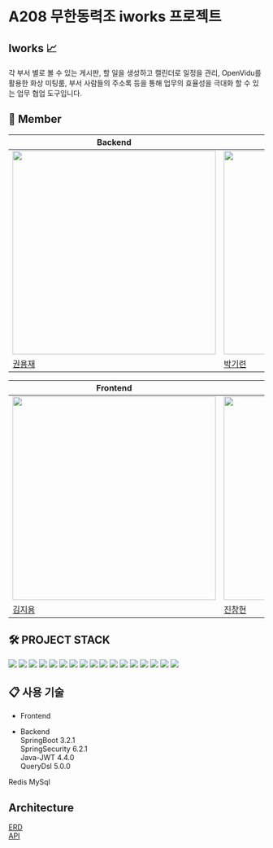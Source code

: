 # A208 무한동력조 iworks 프로젝트


## Iworks :chart_with_upwards_trend:

각 부서 별로 볼 수 있는 게시판, 할 일을 생성하고 캘린더로 일정을 관리, OpenVidu를 활용한 화상 미팅룸, 부서 사람들의 주소록 등을 통해 업무의 효율성을 극대화 할 수 있는 업무 협업 도구입니다.  

## :construction_worker: Member


| Backend | Backend | Backend | Backend | 
|--|--|--|--|
| <img src="https://avatars.githubusercontent.com/u/71250502?v=4" width=400px alt=""/> | <img src="https://avatars.githubusercontent.com/u/62732145?v=4" width=400px alt=""/> |<img src="https://avatars.githubusercontent.com/u/93829156?v=4" width=400px alt=""/>	|	<img src="https://avatars.githubusercontent.com/u/88698607?v=4" width=400px alt=""/>	|
| [권용재](https://github.com/DevYJKwon) | [박기련](https://github.com/parkgr95) | [이수현](https://github.com/suhyeon06)	|[한지원](https://github.com/jiwon83)|

| Frontend | Frontend |
|--|--|
|<img src="https://avatars.githubusercontent.com/u/47100178?v=4" width=400px alt=""/>|<img src="https://avatars.githubusercontent.com/u/138846430?v=4" width=400px alt=""/>	|	<img src="" width=400px alt=""/>|
|[김지용](https://github.com/gimjiyong)|[진창현](https://github.com/JDomynic)|

## 🛠️ PROJECT STACK

<img src="https://img.shields.io/badge/Spring-6DB33F?style=flat&logo=Spring&logoColor=white"/>
<img src="https://img.shields.io/badge/Spring Boot-6DB33F?style=flat&logo=SpringBoot&logoColor=white"/>
<img src="https://img.shields.io/badge/Spring Security-6DB33F?style=flat&logo=Spring Security&logoColor=white"/>
<img src="https://img.shields.io/badge/MySQL-4479A1?style=flat&logo=MySQL&logoColor=white"/>
<img src="https://img.shields.io/badge/gradle-02303A?style=flat&logo=gradle&logoColor=white"/> 
<img src="https://img.shields.io/badge/WebRTC-333333?style=flat&logo=WebRTC&logoColor=white"/>
<img src="https://img.shields.io/badge/redis-DC382D?style=flat&logo=redis&logoColor=white"/> 
<img src="https://img.shields.io/badge/docker-2496ED?style=flat&logo=docker&logoColor=white"/> 
<img src="https://img.shields.io/badge/nginx-009639?style=flat&logo=nginx&logoColor=white"/> 
<img src="https://img.shields.io/badge/amazonec2-FF9900?style=flat&logo=amazonec2&logoColor=white"/> 
<img src="https://img.shields.io/badge/gitlab-FC6D26?style=flat&logo=gitlab&logoColor=white"/>
<img src="https://img.shields.io/badge/jira-0052CC?style=flat&logo=jira&logoColor=white"/>
<img src="https://img.shields.io/badge/Mattermost-0058CC?style=flat&logo=Mattermost&logoColor=white"/>
<img src="https://img.shields.io/badge/jenkins-D24939?style=flat&logo=jenkins&logoColor=white"/>
<img src="https://img.shields.io/badge/react-2496ED?style=flat&logo=react&logoColor=white"/>
<img src="https://img.shields.io/badge/TypeScript-3178C6?style=flat&logo=typescript&logoColor=white"/>
<img src="https://img.shields.io/badge/axios-5A29E4?style=flat&logo=axios&logoColor=white"/>

## 📋 사용 기술

- Frontend

- Backend  
SpringBoot 3.2.1  
SpringSecurity 6.2.1  
Java-JWT 4.4.0  
QueryDsl 5.0.0  



Redis
MySql

## Architecture

[ERD](https://www.erdcloud.com/d/bmcCQb9ZDkHKXPB2w)  
[API](https://www.notion.so/API-61a0b229b77b42b2b576673793a0c7bd?pvs=4)



